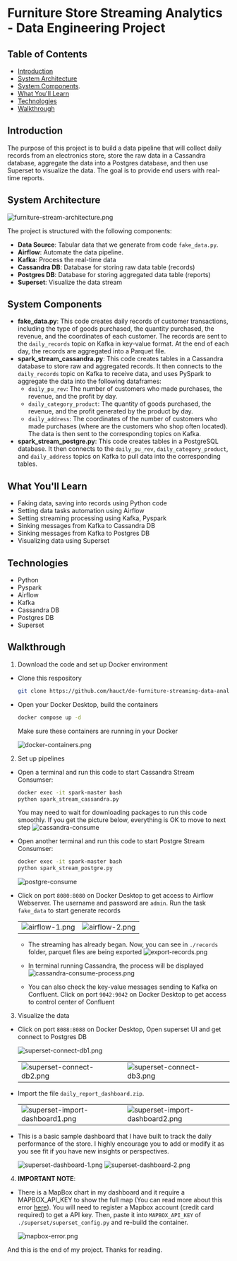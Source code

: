 # Furniture Store Streaming Analytics - Data Engineering Project

## Table of Contents
- [Introduction](#introduction)
- [System Architecture](#system-architecture)
- [System Components](#system-components).
- [What You'll Learn](#what-youll-learn)
- [Technologies](#technologies)
- [Walkthrough](#walkthrough)

## Introduction
The purpose of this project is to build a data pipeline that will collect daily records from an electronics store, store the raw data in a Cassandra database, aggregate the data into a Postgres database, and then use Superset to visualize the data. The goal is to provide end users with real-time reports.

## System Architecture
![furniture-stream-architecture.png](imgs/furniture-stream-architecture.png)

The project is structured with the following components:
- **Data Source**: Tabular data that we generate from code `fake_data.py`.
- **Airflow**: Automate the data pipeline.
- **Kafka**: Process the real-time data 
- **Cassandra DB**: Database for storing raw data table (records)
- **Postgres DB**: Database for storing aggregated data table (reports)
- **Superset**: Visualize the data stream

## System Components
- **fake_data.py**: This code creates daily records of customer transactions, including the type of goods purchased, the quantity purchased, the revenue, and the coordinates of each customer. The records are sent to the `daily_records` topic on Kafka in key-value format. At the end of each day, the records are aggregated into a Parquet file.
- **spark_stream_cassandra.py**: This code creates tables in a Cassandra database to store raw and aggregated records. It then connects to the `daily_records` topic on Kafka to receive data, and uses PySpark to aggregate the data into the following dataframes:
    - `daily_pu_rev`: The number of customers who made purchases, the revenue, and the profit by day.
    - `daily_category_product`: The quantity of goods purchased, the revenue, and the profit generated by the product by day.
    - `daily_address`: The coordinates of the number of customers who made purchases (where are the customers who shop often located).
The data is then sent to the corresponding topics on Kafka.
- **spark_stream_postgre.py**: This code creates tables in a PostgreSQL database. It then connects to the `daily_pu_rev`, `daily_category_product`, and `daily_address` topics on Kafka to pull data into the corresponding tables.

## What You'll Learn
- Faking data, saving into records using Python code
- Setting data tasks automation using Airflow
- Setting streaming processing using Kafka, Pyspark
- Sinking messages from Kafka to Cassandra DB
- Sinking messages from Kafka to Postgres DB
- Visualizing data using Superset

## Technologies
- Python
- Pyspark
- Airflow
- Kafka
- Cassandra DB
- Postgres DB
- Superset

## Walkthrough
1. Download the code and set up Docker environment

- Clone this respository
    ```bash
    git clone https://github.com/hauct/de-furniture-streaming-data-analystics.git
    ``` 

- Open your Docker Desktop, build the containers
    ``` bash
    docker compose up -d
    ```

    Make sure these containers are running in your Docker

    ![docker-containers.png](imgs/docker-containers.png)

2. Set up pipelines

- Open a terminal and run this code to start Cassandra Stream Consumser:

    ``` bash
    docker exec -it spark-master bash
    python spark_stream_cassandra.py
    ```

    You may need to wait for downloading packages to run this code smoothly. If you get the picture below, everything is OK to move to next step
    ![cassandra-consume](imgs/cassandra-consume.png)

- Open another terminal and run this code to start Postgre Stream Consumser:

    ``` bash
    docker exec -it spark-master bash
    python spark_stream_postgre.py
    ```
    ![postgre-consume](imgs/postgre-consume.png)

- Click on port `8080:8080` on Docker Desktop to get access to Airflow Webserver. The username and password are `admin`. Run the task `fake_data` to start generate records

    |                                    |                                    |
    |------------------------------------|------------------------------------|
    |![airflow-1.png](imgs/airflow-1.png)|![airflow-2.png](imgs/airflow-2.png)|

    - The streaming has already began. Now, you can see in `./records` folder, parquet files are being exported
    ![export-records.png](imgs/export-records.png)

    - In terminal running Cassandra, the process will be displayed
    ![cassandra-consume-process.png](imgs/cassandra-consume-process.png)

    - You can also check the key-value messages sending to Kafka on Confluent. Click on port `9042:9042` on Docker Desktop to get access to control center of Confluent

3. Visualize the data

- Click on port `8088:8088` on Docker Desktop, Open superset UI and get connect to Postgres DB

    ![superset-connect-db1.png](imgs/superset-connect-db1.png)

    |                                                          |                                    |
    |----------------------------------------------------------|-----------------------------------------------------------|
    |![superset-connect-db2.png](imgs/superset-connect-db2.png)|![superset-connect-db3.png](imgs/superset-connect-db3.png)|


- Import the file `daily_report_dashboard.zip`. 

    |                                                          |                                    |
    |----------------------------------------------------------|-----------------------------------------------------------|
    |![superset-import-dashboard1.png](imgs/superset-import-dashboard1.png)|![superset-import-dashboard2.png](imgs/superset-import-dashboard2.png)|


- This is a basic sample dashboard that I have built to track the daily performance of the store. I highly encourage you to add or modify it as you see fit if you have new insights or perspectives.

    ![superset-dashboard-1.png](imgs/superset-dashboard-1.png)
    ![superset-dashboard-2.png](imgs/superset-dashboard-2.png)



4. **IMPORTANT NOTE**:

- There is a MapBox chart in my dashboard and it require a MAPBOX_API_KEY to show the full map (You can read more about this error [here](https://superset.apache.org/docs/frequently-asked-questions/)). You will need to register a Mapbox account (credit card required) to get a API key. Then, paste it into `MAPBOX_API_KEY` of `./superset/superset_config.py` and re-build the container.

    ![mapbox-error.png](imgs/mapbox-error.png)
    
And this is the end of my project. Thanks for reading.

